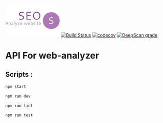 ![Logo](/logo.png)
[![Build Status](https://travis-ci.com/Marvin9/web-analyzer-server.svg?branch=master)](https://travis-ci.com/Marvin9/web-analyzer-server)
[![codecov](https://codecov.io/gh/Marvin9/web-analyzer-server/branch/master/graph/badge.svg)](https://codecov.io/gh/Marvin9/web-analyzer-server)
[![DeepScan grade](https://deepscan.io/api/teams/6570/projects/9275/branches/118667/badge/grade.svg)](https://deepscan.io/dashboard#view=project&tid=6570&pid=9275&bid=118667)

# API For web-analyzer

## Scripts :

  ```
  npm start
  ```

  ```
  npm run dev
  ```

  ```
  npm run lint
  ```

  ```
  npm run test
  ```
